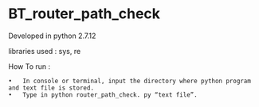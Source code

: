 # BT_router_path_check

Developed in python 2.7.12

libraries used : sys, re


How To run : 

	•	In console or terminal, input the directory where python program and text file is stored.
	•	Type in python router_path_check. py “text file”.

